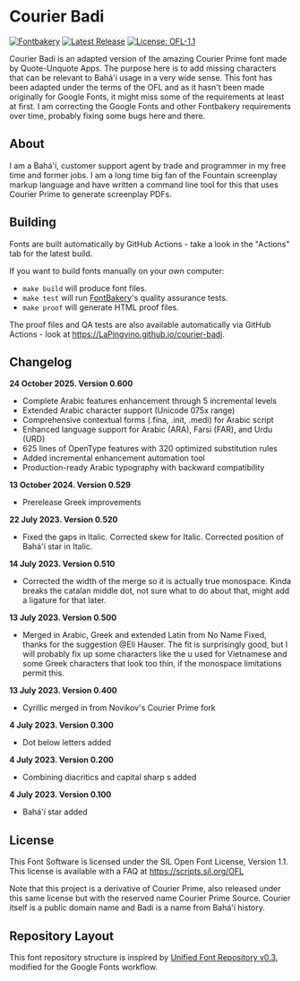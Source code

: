 # Courier Badi

[![Fontbakery](https://img.shields.io/endpoint?url=https%3A%2F%2Fraw.githubusercontent.com%2FLaPingvino%2Fcourier-badi%2Fgh-pages%2Fbadges%2Foverall.json)](https://LaPingvino.github.io/courier-badi/fontbakery/fontbakery-report.html)
[![Latest Release](https://img.shields.io/github/v/release/LaPingvino/courier-badi)](https://github.com/LaPingvino/courier-badi/releases/latest)
[![License: OFL-1.1](https://img.shields.io/badge/License-OFL%201.1-lightgreen.svg)](https://scripts.sil.org/OFL)

Courier Badi is an adapted version of the amazing Courier Prime font made by Quote-Unquote Apps. The purpose here is to add
missing characters that can be relevant to Bahá'í usage in a very wide sense. This font has been adapted under the terms of
the OFL and as it hasn't been made originally for Google Fonts, it might miss some of the requirements at least at first.
I am correcting the Google Fonts and other Fontbakery requirements over time, probably fixing some bugs here and there.

## About

I am a Bahá'í, customer support agent by trade and programmer in my free time and former jobs. I am a long time big fan of the Fountain screenplay markup language and have written a command line tool for this that uses Courier Prime to generate screenplay PDFs.

## Building

Fonts are built automatically by GitHub Actions - take a look in the "Actions" tab for the latest build.

If you want to build fonts manually on your own computer:

* `make build` will produce font files.
* `make test` will run [FontBakery](https://github.com/googlefonts/fontbakery)'s quality assurance tests.
* `make proof` will generate HTML proof files.

The proof files and QA tests are also available automatically via GitHub Actions - look at https://LaPingvino.github.io/courier-badi.

## Changelog

**24 October 2025. Version 0.600**
- Complete Arabic features enhancement through 5 incremental levels
- Extended Arabic character support (Unicode 075x range)
- Comprehensive contextual forms (.fina, .init, .medi) for Arabic script
- Enhanced language support for Arabic (ARA), Farsi (FAR), and Urdu (URD)
- 625 lines of OpenType features with 320 optimized substitution rules
- Added incremental enhancement automation tool
- Production-ready Arabic typography with backward compatibility

**13 October 2024. Version 0.529**
- Prerelease Greek improvements

**22 July 2023. Version 0.520**
- Fixed the gaps in Italic. Corrected skew for Italic. Corrected position of Bahá'í star in Italic.

**14 July 2023. Version 0.510**
- Corrected the width of the merge so it is actually true monospace. Kinda breaks the catalan middle dot,
  not sure what to do about that, might add a ligature for that later.

**13 July 2023. Version 0.500**
- Merged in Arabic, Greek and extended Latin from No Name Fixed, thanks for the suggestion @Eli Hauser.
  The fit is surprisingly good, but I will probably fix up some characters like the u used for Vietnamese
  and some Greek characters that look too thin, if the monospace limitations permit this.

**13 July 2023. Version 0.400**
- Cyrillic merged in from Novikov's Courier Prime fork

**4 July 2023. Version 0.300**
- Dot below letters added

**4 July 2023. Version 0.200**
- Combining diacritics and capital sharp s added

**4 July 2023. Version 0.100**
- Bahá'í star added

## License

This Font Software is licensed under the SIL Open Font License, Version 1.1.
This license is available with a FAQ at
https://scripts.sil.org/OFL

Note that this project is a derivative of Courier Prime, also released under this same license
but with the reserved name Courier Prime Source. Courier itself is a public domain name and
Badi is a name from Bahá'í history.

## Repository Layout

This font repository structure is inspired by [Unified Font Repository v0.3](https://github.com/unified-font-repository/Unified-Font-Repository), modified for the Google Fonts workflow.

